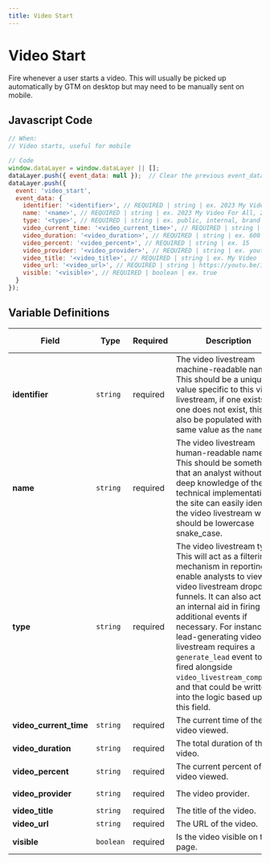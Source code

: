 ```yaml
---
title: Video Start
---
```


# Video Start

Fire whenever a user starts a video. This will usually be picked up automatically by GTM on desktop but may need to be manually sent on mobile.

## Javascript Code

```js
// When:
// Video starts, useful for mobile

// Code
window.dataLayer = window.dataLayer || [];
dataLayer.push({ event_data: null });  // Clear the previous event_data object.
dataLayer.push({
  event: 'video_start',
  event_data: {
    identifier: '<identifier>', // REQUIRED | string | ex. 2023 My Video For All, 2023 Product Holiday Launch
    name: '<name>', // REQUIRED | string | ex. 2023 My Video For All, 2023 Product Holiday Launch
    type: '<type>', // REQUIRED | string | ex. public, internal, brand awareness, lead_generation
    video_current_time: '<video_current_time>', // REQUIRED | string | ex. 15
    video_duration: '<video_duration>', // REQUIRED | string | ex. 600
    video_percent: '<video_percent>', // REQUIRED | string | ex. 15
    video_provider: '<video_provider>', // REQUIRED | string | ex. youtube, vimeo, firework, twitch
    video_title: '<video_title>', // REQUIRED | string | ex. My Video
    video_url: '<video_url>', // REQUIRED | string | https://youtu.be/12345ABC
    visible: '<visible>', // REQUIRED | boolean | ex. true
  }
});
```
## Variable Definitions

|Field|Type|Required|Description|Example|Maximum Length|
| --- | --- | --- | --- | --- | --- |
|**identifier**|`string`|required|The video livestream machine-readable name. This should be a unique value specific to this video livestream, if one exists. If one does not exist, this can also be populated with the same value as the `name`.|`2023 My Video For All`, `2023 Product Holiday Launch`|`100`|
|**name**|`string`|required|The video livestream human-readable name. This should be something that an analyst without a deep knowledge of the technical implementation of the site can easily identify the video livestream with. It should be lowercase snake_case.|`2023 My Video For All`, `2023 Product Holiday Launch`|`100`|
|**type**|`string`|required|The video livestream type. This will act as a filtering mechanism in reporting to enable analysts to view video livestream dropoff funnels. It can also act as an internal aid in firing additional events if necessary. For instance, a lead-generating video livestream requires a `generate_lead` event to be fired alongside `video_livestream_complete`, and that could be written into the logic based upon this field.|`public`,`internal`,`brand awareness`, `lead_generation`|`100`|
|**video_current_time**|`string`|required|The current time of the video viewed.|`15`|`100`|
|**video_duration**|`string`|required|The total duration of the video.|`600`|`100`|
|**video_percent**|`string`|required|The current percent of the video viewed.|`15`|`100`|
|**video_provider**|`string`|required|The video provider.|`youtube`, `vimeo`, `firework`, `twitch`|`100`|
|**video_title**|`string`|required|The title of the video.|`My Video`|`100`|
|**video_url**|`string`|required|The URL of the video.|`https://youtu.be/RhS85WQiBLU`|`100`|
|**visible**|`boolean`|required|Is the video visible on the page.|`true`|`100`|
